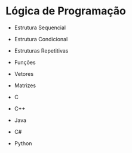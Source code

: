 # Lógica de Programação

- Estrutura Sequencial
- Estrutura Condicional
- Estruturas Repetitivas
- Funções
- Vetores
- Matrizes

- C
- C++
- Java
- C#
- Python
